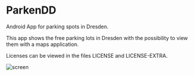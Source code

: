 ParkenDD
========

Android App for parking spots in Dresden.

This app shows the free parking lots in Dresden with the possibility to view them with a maps application.

Licenses can be viewed in the files LICENSE and LICENSE-EXTRA.

![screen](http://jkliemann.de/parkendd/media/parkendd4.png "screenshot")
